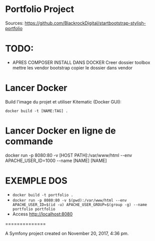 Portfolio Project
=================

Sources:
<https://github.com/BlackrockDigital/startbootstrap-stylish-portfolio>


# TODO:
- APRES COMPOSER INSTALL DANS DOCKER
Creer dossier toolbox
mettre les vendor bootstrap
copier le dossier dans vendor

# Lancer Docker 
Build l'image du projet et utiliser Kitematic (Docker GUI):

 `docker build -t [NAME:TAG] .`

# Lancer Docker en ligne de commande

 docker run
 -p 8080:80
 -v [HOST PATH]:/var/www/html
 --env APACHE_USER_ID=1000
 --name [NAME] [NAME]


EXEMPLE DOS
========

* `docker build -t portfolio .`
* `docker run -p 8080:80 -v $(pwd):/var/www/html --env APACHE_USER_ID=$(id -u) APACHE_USER_GROUP=$(group -g) --name portfolio portfolio` 
* Access <http://localhost:8080>

==============

A Symfony project created on November 20, 2017, 4:36 pm.


